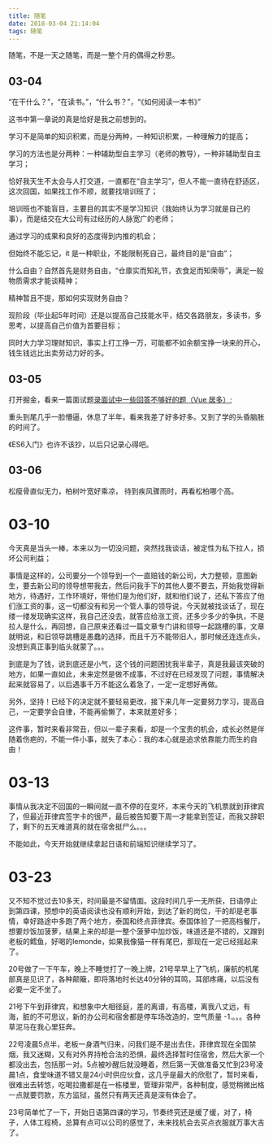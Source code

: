 ```yaml
---
title: 随笔
date: 2018-03-04 21:14:04
tags: 随笔
---
```

随笔，不是一天之随笔，而是一整个月的偶得之秒思。
<!-- more -->
## 03-04

“在干什么？”，“在读书。”，“什么书？”，“《如何阅读一本书》”

这书中第一章说的真是恰好是我之前想到的。

学习不是简单的知识积累，而是分两种，一种知识积累，一种理解力的提高；

学习的方法也是分两种：一种辅助型自主学习（老师的教导），一种非辅助型自主学习；

恰好我天生不太会与人打交道，一直都在“自主学习”，但人不能一直待在舒适区，这次回国，如果找工作不顺，就要找培训班了；

培训班也不能盲目，主要目的其实不是学习知识（我始终认为学习就是自己的事），而是结交在大公司有过经历的人脉宽广的老师；

通过学习的成果和良好的态度得到内推的机会；

但始终不能忘记，it 是一种职业，不能限制死自己，最终目的是“自由”；

什么自由？自然首先是财务自由，“仓廪实而知礼节，衣食足而知荣辱”，满足一般物质需求才能谈精神；

精神暂且不提，那如何实现财务自由？

现阶段（毕业起5年时间）还是以提高自己技能水平，结交各路朋友，多读书，多思考，以提高自己价值为首要目标；

同时大力学习理财知识，事实上打工挣一万，可能都不如余额宝挣一块来的开心，钱生钱远比出卖劳动力好的多。

## 03-05

打开掘金，看来一篇面试题[录面试中一些回答不够好的题（Vue 居多）](https://juejin.im/post/5a9b8417518825558251ce15);

重头到尾几乎一脸懵逼，休息了半年，看来我差了好多好多。又到了学的头昏脑胀的时间了。

《ES6入门》也许不该抄，以后只记录心得吧。

## 03-06

松瘦骨直似无力，柏树叶宽好乘凉，
待到疾风骤雨时，再看松柏哪个高。

# 03-10

今天真是当头一棒，本来以为一切没问题，突然找我谈话，被定性为私下拉人，损坏公司利益；

事情是这样的，公司要分一个领导到一个一直赔钱的新公司，大力整顿，意图新生，要去新公司的领导想带我去，然后问我手下的其他人要不要去，开始我觉得新地方，待遇好，工作环境好，带他们是为他们好，就和他们说了，还私下答应了他们涨工资的事，这一切都没有和另一个管人事的领导说，今天就被找谈话了，现在缕一缕发现确实这样，我自己还没去，就答应给涨工资，还多少多少的争执，不是拉人是什么，再回想，自己原来还看过一篇文章专门讲和领导一起跳槽的事，文章就明说，和旧领导跳槽是愚蠢的选择，而且千万不能带旧人，那时候还连连点头，没想到真正事到临头就蒙了。。。

到底是为了钱，说到底还是小气，这个钱的问题困扰我半辈子，真是我最该突破的地方，如果一直如此，未来定然是做不成事，不过好在已经发现了问题，事情解决起来就容易了，以后遇事千万不能这么着急了，一定一定想好再做。

另外，坚持！已经下的决定就不要轻易更改，接下来几年一定要努力学习，提高自己，一定要学会自律，不能再偷懒了，本来就差好多；

这件事，暂时来看非常丑，但以一辈子来看，却是一个宝贵的机会，成长必然是伴随着伤疤的，不能一件小事，就失了本心：我的本心就是追求依靠能力而生的自由！

# 03-13

事情从我决定不回国的一瞬间就一直不停的在变坏，本来今天的飞机票就到菲律宾了，但最近菲律宾签字卡的很严，最后被告知要下周一才能拿到签证，而我又辞职了，剩下的五天难道真的就在宿舍挺尸么。。。

不能如此，今天开始就继续拿起日语和前端知识继续学习了。

# 03-23

又不知不觉过去10多天，时间最是不留情面。这段时间几乎一无所获，日语停止到第四课，预想中的英语阅读也没有顺利开始，到达了新的岗位，干的却是老事情，幸好路途中多跑了两个地方，泰国和终点菲律宾。泰国体验了一把高档餐厅，想要炒饭加菠萝，结果上来的却是一整个菠萝中加炒饭，味道还是不错的，又蹭到老板的鳕鱼，好喝的lemonde，如果我像猫一样有尾巴，那现在一定已经摇起来了。

20号做了一下午车，晚上不睡觉打了一晚上牌，21号早早上了飞机，廉航的机尾部真是见识了，各种颠簸，即将落地时长达40分钟的耳鸣，耳部疼痛，以后没有必要一定不坐了。

21号下午到菲律宾，和想象中大相径庭，差的离谱，有高楼，离我八丈远，有海，脏的不可思议，新的办公司和宿舍都是停车场改造的，空气质量 -1.。。。各种草泥马在我心里狂奔。

22号凌晨5点半，老板一身酒气归来，问我们是不是出去住，菲律宾现在全国禁烟，我又迷糊，又有对外界持枪合法的恐惧，最终选择暂时住宿舍，然后大家一个都没出去，包括那一对。5点被吵醒后就没睡着，然后第一天做准备又忙到23号凌晨1点，食堂味道不错又是24小时供应伙食，这几乎是最大的欣慰了，暂时来看，很难出去转悠，吃喝拉撒都是在一栋楼里，管理非常严，各种制度，感觉稍微出格一点就要罚款，东方监狱，虽然只有两天还真是深有体会了。

23号简单忙了一下，开始日语第四课的学习，节奏终究还是缓了缓，对了，椅子，人体工程椅，总算有点可以公司的感觉了，未来找机会去买点衣服就万事大吉了。
